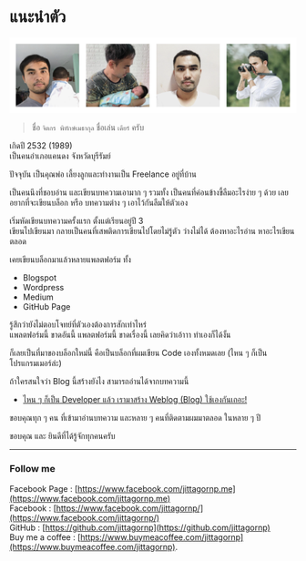 # แนะนำตัว

![](/about/my-photos.png)

> ชื่อ `จิตกร พิทักษ์เมธากุล` ชื่อเล่น `เดียร์` ครับ   
  
เกิดปี 2532 (1989)  
เป็นคนอำเภอแคนดง จังหวัดบุรีรัมย์  

ปัจจุบัน เป็นคุณพ่อ เลี้ยงลูกและทำงานเป็น Freelance อยู่ที่บ้าน
  
เป็นคนนึงที่ชอบอ่าน และเขียนบทความเอามาก ๆ รวมทั้ง เป็นคนที่ค่อนข้างขี้ลืมอะไรง่าย ๆ ด้วย เลยอยากที่จะเขียนบล็อก หรือ บทความต่าง ๆ เอาไว้กันลืมให้ตัวเอง  
  
เริ่มหัดเขียนบทความครั้งแรก ตั้งแต่เรียนอยู่ปี 3   
เขียนไปเขียนมา กลายเป็นคนที่เสพติดการเขียนไปโดยไม่รู้ตัว  ว่างไม่ได้ ต้องหาอะไรอ่าน หาอะไรเขียนตลอด  

เคยเขียนบล็อกมาแล้วหลายแพลตฟอร์ม ทั้ง  
- Blogspot
- Wordpress
- Medium
- GitHub Page

รู้สึกว่ายังไม่ตอบโจทย์ที่ตัวเองต้องการสักเท่าไหร่   
แพลตฟอร์มนี้ ขาดอันนี้ แพลตฟอร์มนี้ ขาดเรื่องนี้ เลยคิดว่าเอ้าาา ทำเองก็ได้งั้น   
  
ก็เลยเป็นที่มาของบล็อกใหม่นี้ คือเป็นบล็อกที่ผมเขียน Code เองทั้งหมดเลย (ไหน ๆ ก็เป็นโปรแกรมเมอร์ล่ะ)   

ถ้าใครสนใจว่า Blog นี้สร้างยังไง สามารถอ่านได้จากบทความนี้

- [ไหน ๆ ก็เป็น Developer แล้ว เรามาสร้าง Weblog (Blog) ใช้เองกันเถอะ!](/blog/lets-make-your-blog/)
  
ขอบคุณทุก ๆ คน ที่เข้ามาอ่านบทความ และหลาย ๆ คนที่ติดตามผมมาตลอด ในหลาย ๆ ปี   
  
ขอบคุณ และ ยินดีที่ได้รู้จักทุกคนครับ   

---

### Follow me 

Facebook Page : [https://www.facebook.com/jittagornp.me](https://www.facebook.com/jittagornp.me)    
Facebook : [https://www.facebook.com/jittagornp/](https://www.facebook.com/jittagornp/)  
GitHub : [https://github.com/jittagornp](https://github.com/jittagornp)  
Buy me a coffee : [https://www.buymeacoffee.com/jittagornp](https://www.buymeacoffee.com/jittagornp). 






